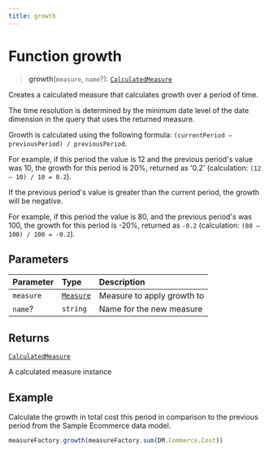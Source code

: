 ```yaml
---
title: growth
---
```


# Function growth

> **growth**(`measure`, `name`?): [`CalculatedMeasure`](../../../interfaces/interface.CalculatedMeasure.md)

Creates a calculated measure that calculates growth over a period of time.

The time resolution is determined by the minimum date level of the date dimension in the query
that uses the returned measure.

Growth is calculated using the following formula: `(currentPeriod – previousPeriod) / previousPeriod`.

For example, if this period the value is 12 and the previous period's value was 10, the growth for
this period is 20%, returned as '0.2' (calculation: `(12 – 10) / 10 = 0.2`).

If the previous period's value is greater than the current period, the growth will be negative.

For example, if this period the value is 80, and the previous period's was 100, the growth for
this period is -20%, returned as `-0.2` (calculation: `(80 – 100) / 100 = -0.2`).

## Parameters

| Parameter | Type | Description |
| :------ | :------ | :------ |
| `measure` | [`Measure`](../../../interfaces/interface.Measure.md) | Measure to apply growth to |
| `name`? | `string` | Name for the new measure |

## Returns

[`CalculatedMeasure`](../../../interfaces/interface.CalculatedMeasure.md)

A calculated measure instance

## Example

Calculate the growth in total cost this period in comparison to the previous period from the
Sample Ecommerce data model.
```ts
measureFactory.growth(measureFactory.sum(DM.Commerce.Cost))
```

